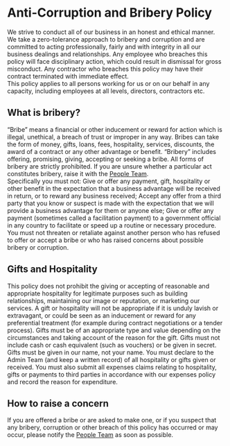 # Anti-Corruption and Bribery Policy
We strive to conduct all of our business in an honest and ethical manner.  We take a zero-tolerance approach to bribery and corruption and are committed to acting professionally, fairly and with integrity in all our business dealings and relationships.  Any employee who breaches this policy will face disciplinary action, which could result in dismissal for gross misconduct.  Any contractor who breaches this policy may have their contract terminated with immediate effect.  
This policy applies to all persons working for us or on our behalf in any capacity, including employees at all levels, directors, contractors etc. 

## What is bribery?
“Bribe” means a financial or other inducement or reward for action which is illegal, unethical, a breach of trust or improper in any way.  Bribes can take the form of money, gifts, loans, fees, hospitality, services, discounts, the award of a contract or any other advantage or benefit. “Bribery” includes offering, promising, giving, accepting or seeking a bribe. 
All forms of bribery are strictly prohibited.  If you are unsure whether a particular act constitutes bribery, raise it with the [People Team](people@infinityworks.com).  
Specifically you must not:
Give or offer any payment, gift, hospitality or other benefit in the expectation that a business advantage will be received in return, or to reward any business received; 
Accept any offer from a third party that you know or suspect is made with the expectation that we will provide a business advantage for them or anyone else; 
Give or offer any payment (sometimes called a facilitation payment) to a government official in any country to facilitate or speed up a routine or necessary procedure. 
You must not threaten or retaliate against another person who has refused to offer or accept a bribe or who has raised concerns about possible bribery or corruption. 

## Gifts and Hospitality
This policy does not prohibit the giving or accepting of reasonable and appropriate hospitality for legitimate purposes such as building relationships, maintaining our image or reputation, or marketing our services. 
A gift or hospitality will not be appropriate if it is unduly lavish or extravagant, or could be seen as an inducement or reward for any preferential treatment (for example during contract negotiations or a tender process). 
Gifts must be of an appropriate type and value depending on the circumstances and taking account of the reason for the gift.  Gifts must not include cash or cash equivalent (such as vouchers) or be given in secret.  Gifts must be given in our name, not your name. 
You must declare to the Admin Team (and keep a written record) of all hospitality or gifts given or received.  You must also submit all expenses claims relating to hospitality, gifts or payments to third parties in accordance with our expenses policy and record the reason for expenditure. 

## How to raise a concern
If you are offered a bribe or are asked to make one, or if you suspect that any bribery, corruption or other breach of this policy has occurred or may occur, please notify the [People Team](people@infinityworks.com) as soon as possible. 

